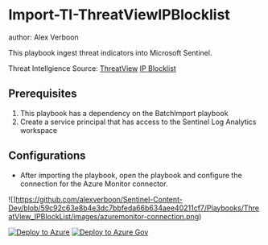 # Import-TI-ThreatViewIPBlocklist

author: Alex Verboon

This playbook ingest threat indicators into Microsoft Sentinel.

Threat Intellgience Source: [ThreatView](https://threatview.io/) [IP Blocklist](https://threatview.io/Downloads/IP-High-Confidence-Feed.txt)

## Prerequisites

1. This playbook has a dependency on the BatchImport playbook
2. Create a service principal that has access to the Sentinel Log Analytics workspace

## Configurations

* After importing the playbook, open the playbook and configure the connection for the Azure Monitor connector.

![]https://github.com/alexverboon/Sentinel-Content-Dev/blob/59c92c63e8b4e3dc7bbfeda66b634aee40211cf7/Playbooks/ThreatView_IPBlockList/images/azuremonitor-connection.png)


[![Deploy to Azure](https://aka.ms/deploytoazurebutton)](https://portal.azure.com/#create/Microsoft.Template/uri/https://raw.githubusercontent.com/alexverboon/Sentinel-Content-Dev/main/Playbooks/ThreatView_IPBlockList/azuredeploy.json) [![Deploy to Azure Gov](https://aka.ms/deploytoazuregovbutton)](https://portal.azure.us/#create/Microsoft.Template/uri/https://raw.githubusercontent.com/alexverboon/Sentinel-Content-Dev/main/Playbooks/ThreatView_IPBlockList/azuredeploy.json)